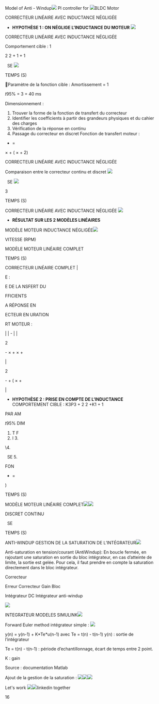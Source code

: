 ﻿Model of Anti - Windup![](Aspose.Words.40fd143d-7565-4654-8d92-95a99ee0839a.001.png) PI controller for ![](Aspose.Words.40fd143d-7565-4654-8d92-95a99ee0839a.002.png)BLDC Motor 

CORRECTEUR LINÉAIRE AVEC INDUCTANCE NÉGLIGÉE 

- **HYPOTHÈSE 1 :  ON NÉGLIGE L’INDUCTANCE DU MOTEUR  ![](Aspose.Words.40fd143d-7565-4654-8d92-95a99ee0839a.003.png)**

CORRECTEUR LINÉAIRE AVEC INDUCTANCE NÉGLIGÉE 

Comportement  cible :    1

2 2 + 1 + 1

` `SE ![](Aspose.Words.40fd143d-7565-4654-8d92-95a99ee0839a.004.jpeg)

TEMPS (S)

Paramètre de la fonction cible : Amortissement = 1 

𝑡95% = 3 = 40 ms   

Dimensionnement :

1. Trouver la forme de la fonction de transfert du correcteur
1. Identifier les coefficients à partir des grandeurs physiques et du cahier des charges
1. Vérification de la réponse en continu 
1. Passage du correcteur en discret Fonction de transfert moteur : 
- =

× + ( × + 2)

CORRECTEUR LINÉAIRE AVEC INDUCTANCE NÉGLIGÉE 

Comparaison entre le correcteur continu et discret ![](Aspose.Words.40fd143d-7565-4654-8d92-95a99ee0839a.005.png)

` `SE  ![](Aspose.Words.40fd143d-7565-4654-8d92-95a99ee0839a.006.jpeg)

3

TEMPS (S)


CORRECTEUR LINÉAIRE AVEC INDUCTANCE NÉGLIGÉE ![](Aspose.Words.40fd143d-7565-4654-8d92-95a99ee0839a.007.png)

- **RÉSULTAT SUR LES 2 MODÈLES LINÉAIRES**

MODÈLE MOTEUR INDUCTANCE NÉGLIGÉE![](Aspose.Words.40fd143d-7565-4654-8d92-95a99ee0839a.008.jpeg)

VITESSE (RPM)

MODÈLE MOTEUR LINÉAIRE COMPLET

TEMPS (S)

CORRECTEUR LINÉAIRE COMPLET 
|<p>E :</p><p>E DE LA NSFERT DU </p><p>FFICIENTS </p><p>A RÉPONSE EN </p><p>ECTEUR EN URATION </p><p>RT MOTEUR : </p>|
| - |
|<p>2</p><p>- × + × +</p>|<p>2</p><p>- + ( × +</p>|
- **HYPOTHÈSE 2 : PRISE EN COMPTE DE L’INDUCTANCE** COMPORTEMENT  CIBLE :   K3P3 + 2 2 +K1 + 1

PAR AM

𝑡95% DIM

1. T F
1. I 3.

\4.

` `SE  5.

FON

- =

)

TEMPS (S)

MODÈLE MOTEUR LINÉAIRE COMPLET![](Aspose.Words.40fd143d-7565-4654-8d92-95a99ee0839a.009.jpeg)![](Aspose.Words.40fd143d-7565-4654-8d92-95a99ee0839a.010.png)

DISCRET CONTINU 

` `SE 

TEMPS (S)


ANTI-WINDUP GESTION DE LA SATURATION DE L’INTÉGRATEUR![](Aspose.Words.40fd143d-7565-4654-8d92-95a99ee0839a.011.png)

Anti-saturation en tension/courant (AntiWindup):  En boucle fermée, en rajoutant une saturation en sortie du bloc intégrateur, en cas d’atteinte de limite, la sortie est gelée.   Pour cela, il faut prendre en compte la saturation directement dans le bloc intégrateur.

Correcteur 

Erreur Correcteur Gain Bloc 

Intégrateur DC Intégrateur anti-windup

![](Aspose.Words.40fd143d-7565-4654-8d92-95a99ee0839a.012.png)

INTEGRATEUR MODELES SIMULINK![](Aspose.Words.40fd143d-7565-4654-8d92-95a99ee0839a.013.png)

Forward Euler method intégrateur simple : ![](Aspose.Words.40fd143d-7565-4654-8d92-95a99ee0839a.014.jpeg)

y(n) = y(n-1) + K\*Te\*u(n-1)  avec Te = t(n) - t(n-1) y(n) : sortie de l’intégrateur  

Te = t(n) - t(n-1) : période d’echantillonnage, écart de temps  entre 2 point. 

K : gain  

Source : documentation Matlab

Ajout de la gestion de la saturation : ![](Aspose.Words.40fd143d-7565-4654-8d92-95a99ee0839a.015.png)![](Aspose.Words.40fd143d-7565-4654-8d92-95a99ee0839a.016.png)![](Aspose.Words.40fd143d-7565-4654-8d92-95a99ee0839a.017.png)

Let's work ![](Aspose.Words.40fd143d-7565-4654-8d92-95a99ee0839a.005.png)![](Aspose.Words.40fd143d-7565-4654-8d92-95a99ee0839a.018.jpeg)linkedin together

16
